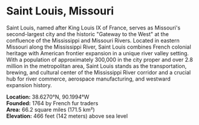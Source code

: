 # Saint Louis, Missouri

Saint Louis, named after King Louis IX of France, serves as Missouri's second-largest city and the historic "Gateway to the West" at the confluence of the Mississippi and Missouri Rivers. Located in eastern Missouri along the Mississippi River, Saint Louis combines French colonial heritage with American frontier expansion in a unique river valley setting. With a population of approximately 300,000 in the city proper and over 2.8 million in the metropolitan area, Saint Louis stands as the transportation, brewing, and cultural center of the Mississippi River corridor and a crucial hub for river commerce, aerospace manufacturing, and westward expansion history.

**Location:** 38.6270°N, 90.1994°W  
**Founded:** 1764 by French fur traders  
**Area:** 66.2 square miles (171.5 km²)  
**Elevation:** 466 feet (142 meters) above sea level